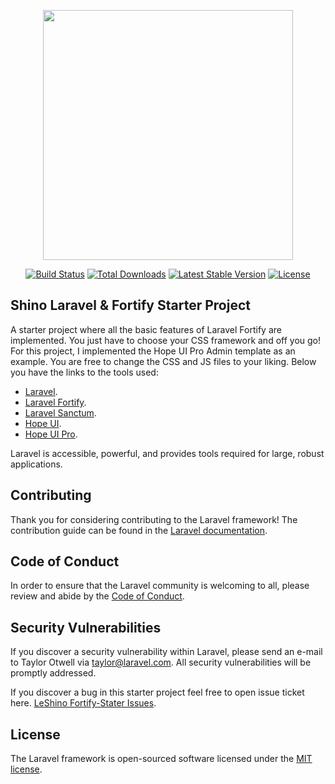<p align="center"><a href="https://laravel.com" target="_blank"><img src="https://raw.githubusercontent.com/laravel/art/master/logo-lockup/5%20SVG/2%20CMYK/1%20Full%20Color/laravel-logolockup-cmyk-red.svg" width="400"></a></p>

<p align="center">
<a href="https://travis-ci.org/laravel/framework"><img src="https://travis-ci.org/laravel/framework.svg" alt="Build Status"></a>
<a href="https://packagist.org/packages/laravel/framework"><img src="https://img.shields.io/packagist/dt/laravel/framework" alt="Total Downloads"></a>
<a href="https://packagist.org/packages/laravel/framework"><img src="https://img.shields.io/packagist/v/laravel/framework" alt="Latest Stable Version"></a>
<a href="https://packagist.org/packages/laravel/framework"><img src="https://img.shields.io/packagist/l/laravel/framework" alt="License"></a>
</p>

## Shino Laravel & Fortify Starter Project

A starter project where all the basic features of Laravel Fortify are implemented. You just have to choose your CSS framework and off you go!
For this project, I implemented the Hope UI Pro Admin template as an example. You are free to change the CSS and JS files to your liking.
Below you have the links to the tools used:

- [Laravel](https://laravel.com/).
- [Laravel Fortify](https://laravel.com/docs/8.x/fortify).
- [Laravel Sanctum](https://laravel.com/docs/8.x/sanctum).
- [Hope UI](https://hopeui.iqonic.design/).
- [Hope UI Pro](https://hopeui.iqonic.design/pro/).

Laravel is accessible, powerful, and provides tools required for large, robust applications.


## Contributing

Thank you for considering contributing to the Laravel framework! The contribution guide can be found in the [Laravel documentation](https://laravel.com/docs/contributions).

## Code of Conduct

In order to ensure that the Laravel community is welcoming to all, please review and abide by the [Code of Conduct](https://laravel.com/docs/contributions#code-of-conduct).

## Security Vulnerabilities

If you discover a security vulnerability within Laravel, please send an e-mail to Taylor Otwell via [taylor@laravel.com](mailto:taylor@laravel.com). All security vulnerabilities will be promptly addressed.

If you discover a bug in this starter project feel free to open issue ticket here.
[LeShino Fortify-Stater Issues](https://github.com/LeShino/laravel-fortify-starter/issues).

## License

The Laravel framework is open-sourced software licensed under the [MIT license](https://opensource.org/licenses/MIT).
